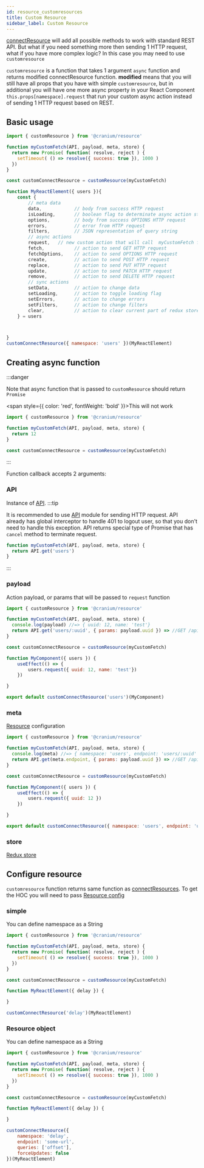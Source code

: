 ```yaml
---
id: resource_customresources
title: Custom Resource
sidebar_label: Custom Resource
---
```


[connectResource](/docs/resources/connect_resources) will add all possible methods to work with standard REST API.
But what if you need something more then sending 1 HTTP request, what if you have more complex logic?
In this case you may need to use `customresource`


`customresource` is a function that takes 1 argument `async` function and returns modified connectResource function.
**modified** means that you will still have all props that you have with simple `customresource`, but in additional you will have one more async property in your React Component `this.props[namespace].request` that run your custom async action instead of sending 1 HTTP request based on REST.

## Basic usage

```js {20}
import { customResource } from '@cranium/resource'

function myCustomFetch(API, payload, meta, store) {
  return new Promise( function( resolve, reject ) {
    setTimeout( () => resolve({ success: true }), 1000 )
  })
}

const customConnectResource = customResource(myCustomFetch)

function MyReactElement({ users }){
    const {
        // meta data
        data,            // body from success HTTP request
        isLoading,       // boolean flag to determinate async action status
        options,         // body from success OPTIONS HTTP request
        errors,          // error from HTTP request
        filters,         // JSON representation of query string
        // async actions
        request,   // new custom action that will call  myCustomFetch function
        fetch,           // action to send GET HTTP request
        fetchOptions,    // action to send OPTIONS HTTP request
        create,          // action to send POST HTTP request
        replace,         // action to send PUT HTTP request
        update,          // action to send PATCH HTTP request
        remove,          // action to send DELETE HTTP request 
        // sync actions
        setData,         // action to change data
        setLoading,      // action to toggle loading flag
        setErrors,       // action to change errors
        setFilters,      // action to change filters
        clear,           // action to clear current part of redux store
    } = users



}
customConnectResource({ namespace: 'users' })(MyReactElement)

```

## Creating async function

:::danger

Note that async function that is passed to `customResource` should return `Promise`

<span style={{ color: 'red', fontWeight: 'bold' }}>This will not work</span>

```js
import { customResource } from '@cranium/resource'

function myCustomFetch(API, payload, meta, store) {
  return 12
}

const customConnectResource = customResource(myCustomFetch)
```
:::

Function callback accepts 2 arguments:

### API
Instance of [API](/docs/api/api_about). 
:::tip

It is recommended to use [API](/docs/api/api_about) module for sending HTTP request.
API already has global interceptor to handle 401 to logout user, so that you don't need to handle this exception.
API returns special type of Promise that has `cancel` method to terminate request.

```js
function myCustomFetch(API, payload, meta, store) {
  return API.get('users')
}
```
:::

### payload

Action payload, or params that will be passed to `request` function
```js {4,5,12}
import { customResource } from '@cranium/resource'

function myCustomFetch(API, payload, meta, store) {
  console.log(payload) //=> { uuid: 12, name: 'test'}
  return API.get('users/:uuid', { params: payload.uuid }) => //GET /api/users/12
}

const customConnectResource = customResource(myCustomFetch)

function MyComponent({ users }) {
    useEffect(() => {
        users.request({ uuid: 12, name: 'test'})
    }) 

}

export default customConnectResource('users')(MyComponent)
```

### meta

[Resource](/docs/resources/connect_resource_type) configuration

```js {4,5,12}
import { customResource } from '@cranium/resource'

function myCustomFetch(API, payload, meta, store) {
  console.log(meta) //=> { namespace: 'users', endpoint: 'users/:uuid' }
  return API.get(meta.endpoint, { params: payload.uuid }) => //GET /api/users/12
}

const customConnectResource = customResource(myCustomFetch)

function MyComponent({ users }) {
    useEffect(() => {
        users.request({ uuid: 12 })
    }) 

}

export default customConnectResource({ namespace: 'users', endpoint: 'users/:uuid' })(MyComponent)
```

### store
[Redux store](https://redux.js.org/api/store)

## Configure resource

`customresource` function returns same function as [connectResources](/docs/resources/connect_resources). To get the HOC you will need to pass [Resource config](/docs/resources/connect_resource_type)

### simple
You can define namespace as a String

```js
import { customResource } from '@cranium/resource'

function myCustomFetch(API, payload, meta, store) {
  return new Promise( function( resolve, reject ) {
    setTimeout( () => resolve({ success: true }), 1000 )
  })
}

const customConnectResource = customResource(myCustomFetch)

function MyReactElement({ delay }) {

}

customConnectResource('delay')(MyReactElement)

```

### Resource object
You can define namespace as a String

```js
import { customResource } from '@cranium/resource'

function myCustomFetch(API, payload, meta, store) {
  return new Promise( function( resolve, reject ) {
    setTimeout( () => resolve({ success: true }), 1000 )
  })
}

const customConnectResource = customResource(myCustomFetch)

function MyReactElement({ delay }) {

}

customConnectResource({ 
    namespace: 'delay',
    endpoint: 'some-url', 
    queries: ['offset'],
    forceUpdates: false
})(MyReactElement)

```
